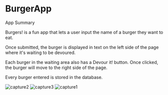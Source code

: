 # BurgerApp


App Summary

Burgers! is a fun app that lets a user input the name of a burger they want to eat.

Once submitted, the burger is displayed in text on the left side of the page where it's waiting to be devoured.

Each burger in the waiting area also has a Devour it! button. Once clicked, the burger will move to the right side of the page.

Every burger entered is stored in the database.



![capture2](https://user-images.githubusercontent.com/32559085/40264891-8b385466-5afb-11e8-9e4c-987bad5bc979.PNG)
![capture3](https://user-images.githubusercontent.com/32559085/40264892-8b46fa84-5afb-11e8-913c-6bc200b80490.PNG)
![capture1](https://user-images.githubusercontent.com/32559085/40264893-8b55d2f2-5afb-11e8-9c0f-448b22f6d018.PNG)
